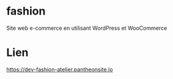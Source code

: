 # fashion
Site web e-commerce en utilisant WordPress et WooCommerce
# Lien
https://dev-fashion-atelier.pantheonsite.io
